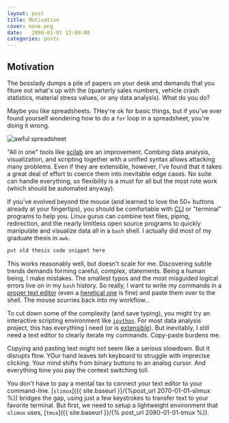 ```yaml
---
layout: post
title: Motivation
cover: none.png
date:   2099-01-01 12:00:00
categories: posts
---
```


Motivation
---

The bosslady dumps a pile of papers on your desk and demands that you fiture out what's up with the (quarterly sales numbers, vehicle crash statistics, material stress values, or any data analysis).  What do you do?

Maybe you like spreadsheets.  THey're ok for basic things, but if you've ever found yourself wondering how to do a `for` loop in a spreadsheet, you're doing it wrong.

![awful spreadsheet](horrible_spreadsheet)

"All in one" tools like [scilab](http://scilab.org) are an improvement.  Combing data analysis, visualization, and scripting together with a unified syntax allows attacking many problems.  Even if they are extensible, however, I've found that it takes a great deal of effort to coerce them into inevitable edge cases.  No suite can handle everything, so flexibility is a must for all but the most rote work (which should be automated anyway).

If you've evolved beyond the mouse (and learned to love the 50+ buttons already at your fingertips), you should be comfortable with [CLI](http://en.wikipedia.org/wiki/Command-line_interface) or "terminal" programs to help you.  Linux gurus can combine text files, piping, redirection, and the nearly limitless open source programs to quickly manipulate and visualize data all in a `bash` shell.  I actually did most of my graduate thesis in `awk`.

```awk
put old thesis code snippet here
```

This works reasonably well, but doesn't scale for me.  Discovering subtle trends demands forming careful, complex, statements.  Being a human being, I make mistakes.  The smallest typos and the most misguided logical errors live on in my `bash` history.  So really, I want to write my commands in a [proper text editor](http://vim.org) (even a [heretical one](http://gnu.org/software/emacs/) is fine) and paste them over to the shell.  The mouse scurries back into my workflow...

To cut down some of the complexity (and save typing), you might try an interactive scripting environment like [`ipython`](http://ipython.org).  For most data analysis project, this has everything I need (or is [extensible](http://python.org/pypi/ctypes)).  But inevitably, I still need a text editor to clearly iterate my commands.  Copy-paste burdens me.

Copying and pasting text might not seem like a serious slowdown.  But it disrupts flow.  YOur hand leaves teh keyboard to struggle with imprecise clicking.  Your mind shifts from binary buttons to an analog cursor.  And everything time you pay the context switching toll.

You don't have to pay a mental tax to connect your text editor to your command-line.  [`slimux`]({{ site.baseurl }}/{%post_url 2070-01-01-slimux %}) bridges the gap, using just a few keystrokes to transfer text to your favorite terminal.  But first, we need to setup a lightweight environment that `slimux` uses, [`tmux`]({{ site.baseurl }}/{% post_url 2080-01-01-tmux %}).

